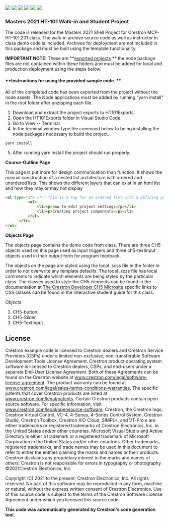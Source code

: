 <img src="https://img.shields.io/badge/Language-CH5-blue"> <img src="https://img.shields.io/badge/Platform-Crestron TSW TS xPanel-blue"> <img src="https://img.shields.io/badge/Masters- 2021-blue">  <img src="https://img.shields.io/badge/Use-Educational-green"> <img src="https://img.shields.io/badge/Copyright-Crestron-blue"> <img src="https://img.shields.io/badge/License-Restricted-orange">

### Masters 2021 HT-101 Walk-in and Student Project

The code is released for the Masters 2021 Shell Project for Crestron MCP-HT-101,201 class.  The walk-in archive source code as well as instructor in class demo code is included.  Archives for deployment are not included in this package and must be built using the template functionality. 



**IMPORTANT NOTE:** These are **<u>exported projects</u> ** the node package files are not contained within these folders and must be added for local and production deployment using the steps below.

#### **Instructions for using the provided sample code. **

All of the completed code has been exported from the project without the node assets. The Node applications must be added by running "yarn install" in the root folder after unzipping each file.

1. Download and extract the project exports to HT101Exports. 
2. Open the HT101Exports folder in Visual Studio Code. 
3. Go to View -- Terminal 
4. In the terminal window type the command below to being installing the node packages necessary to build the project. 

```shell
yarn install
```

5. After running yarn install the project should run properly. 

**Course-Outline Page**

This page is put more for design communication than function.  It shows the manual construction of a nested list architecture with ordered and unordered lists.  This shows the different layers that can exist in an html list and how they may or may not display

```HTML
<ol type="1"> <!-- This is a tag for an ordered list with a defining property to display numbered -->             <li><h4>Project Structure</h4> 
          <ul>
              <li><p>how to edit project settings</p></li>
              <li><p>Creating project components</p></li>  
          </ul>
      </li>
</ol>
```



**Objects Page**

The objects page contains the demo code from class.  There are three CH5 objects used on this page used as input triggers and three ch5-textinput objects used in their output form for program feedback.

 The objects on the page are styled using the local .scss file in the folder in order to not overwrite any template defaults. The local .scss file has local comments to indicate which elements are being styled by the particular class.  The classes used to style the CH5 elements can be found in the documentation at  <a href = "https://developer.crestron.com">The Crestron Developer CH5 Microsite</a> specific links to CSS classes can be found in the Interactive student guide for this class. 

*Objects* 

1. CH5-button:
2. CH5-Slider 
3. CH5-TextInput



## License

Crestron example code is licensed to Crestron dealers and Crestron Service Providers (CSPs) under a limited non-exclusive, non-transferable Software Development Tools License Agreement. Crestron product operating system software is licensed to Crestron dealers, CSPs, and end-users under a separate End-User License Agreement. Both of these Agreements can be found on the Crestron website at www.crestron.com/legal/software-license-agreement. The product warranty can be found at www.crestron.com/legal/sales-terms-conditions-warranties. The specific patents that cover Crestron products are listed at www.crestron.com/legal/patents. Certain Crestron products contain open source software. For specific information, visit www.crestron.com/legal/opensource-software. Crestron, the Crestron logo, Crestron Virtual Control, VC-4, 4-Series, 4-Series Control System, Crestron Studio, Crestron Toolbox, Crestron XiO Cloud, SIMPL+, and VT-Pro e are either trademarks or registered trademarks of Crestron Electronics, Inc. in the United States and/or other countries. Microsoft Visual Studio and Active Directory is either a trademark or a registered trademark of Microsoft Corporation in the United States and/or other countries. Other trademarks, registered trademarks, and trade names may be used in this document to refer to either the entities claiming the marks and names or their products. Crestron disclaims any proprietary interest in the marks and names of others. Crestron is not responsible for errors in typography or photography. ©2021Crestron Electronics, Inc.

 Copyright (C) 2021 to the present, Crestron Electronics, Inc. All rights reserved.  No part of this software may be reproduced in any form, machine or natural, without the express written consent of Crestron Electronics. Use of this source code is subject to the terms of the Crestron Software License Agreement under which you licensed this source code.

 **This code was automatically generated by Crestron's code generation tool.**